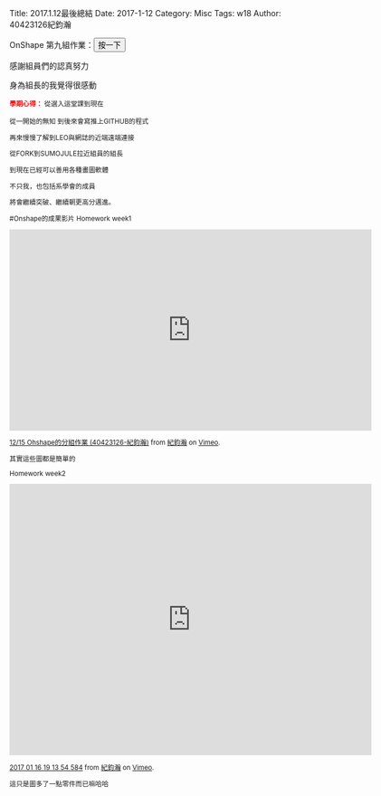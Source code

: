Title: 2017.1.12最後總結
Date: 2017-1-12
Category: Misc
Tags: w18
Author: 40423126紀鈞瀚

OnShape 第九組作業：<a href="https://40423126.github.io/2016fallcadp_hw/blog/onshapefen-zu-zuo-ye-di-jiu-zu.html"><button type="button" class="btn btn-primary btn-xs">按一下</button></a>

感謝組員們的認真努力

身為組長的我覺得很感動

<!-- PELICAN_END_SUMMARY -->
<small><b><font color="#FF0000">學期心得：</font></b>
從選入這堂課到現在

從一開始的無知
到後來會寫推上GITHUB的程式

再來慢慢了解到LEO與網誌的近端遠端連接

從FORK到SUMOJULE拉近組員的組長

到現在已經可以善用各種畫圖軟體

不只我，也包括系學會的成員

將會繼續突破、繼續朝更高分邁進。


#Onshape的成果影片
Homework week1
<iframe src="https://player.vimeo.com/video/199524564" width="640" height="356" frameborder="0" webkitallowfullscreen mozallowfullscreen allowfullscreen></iframe>
<p><a href="https://vimeo.com/199524564">12/15 Ohshape的分組作業 (40423126-紀鈞瀚)</a> from <a href="https://vimeo.com/user60322140">紀鈞瀚</a> on <a href="https://vimeo.com">Vimeo</a>.</p>

其實這些圖都是簡單的

Homework week2
<iframe src="https://player.vimeo.com/video/199645189" width="640" height="480" frameborder="0" webkitallowfullscreen mozallowfullscreen allowfullscreen></iframe>
<p><a href="https://vimeo.com/199645189">2017 01 16 19 13 54 584</a> from <a href="https://vimeo.com/user60322140">紀鈞瀚</a> on <a href="https://vimeo.com">Vimeo</a>.</p>

這只是圖多了一點零件而已嘛哈哈


